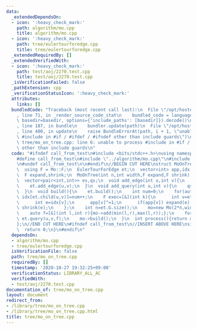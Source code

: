 ```yaml
---
data:
  _extendedDependsOn:
  - icon: ':heavy_check_mark:'
    path: algorithm/mo.cpp
    title: algorithm/mo.cpp
  - icon: ':heavy_check_mark:'
    path: tree/eulertourforedge.cpp
    title: tree/eulertourforedge.cpp
  _extendedRequiredBy: []
  _extendedVerifiedWith:
  - icon: ':heavy_check_mark:'
    path: test/aoj/2270.test.cpp
    title: test/aoj/2270.test.cpp
  _isVerificationFailed: false
  _pathExtension: cpp
  _verificationStatusIcon: ':heavy_check_mark:'
  attributes:
    links: []
  bundledCode: "Traceback (most recent call last):\n  File \"/opt/hostedtoolcache/Python/3.10.6/x64/lib/python3.10/site-packages/onlinejudge_verify/documentation/build.py\"\
    , line 71, in _render_source_code_stat\n    bundled_code = language.bundle(stat.path,\
    \ basedir=basedir, options={'include_paths': [basedir]}).decode()\n  File \"/opt/hostedtoolcache/Python/3.10.6/x64/lib/python3.10/site-packages/onlinejudge_verify/languages/cplusplus.py\"\
    , line 187, in bundle\n    bundler.update(path)\n  File \"/opt/hostedtoolcache/Python/3.10.6/x64/lib/python3.10/site-packages/onlinejudge_verify/languages/cplusplus_bundle.py\"\
    , line 400, in update\n    raise BundleErrorAt(path, i + 1, \"unable to process\
    \ #include in #if / #ifdef / #ifndef other than include guards\")\nonlinejudge_verify.languages.cplusplus_bundle.BundleErrorAt:\
    \ tree/mo_on_tree.cpp: line 6: unable to process #include in #if / #ifdef / #ifndef\
    \ other than include guards\n"
  code: "#ifndef call_from_test\n#include <bits/stdc++.h>\nusing namespace std;\n\n\
    #define call_from_test\n#include \"../algorithm/mo.cpp\"\n#include \"../tree/eulertourforedge.cpp\"\
    \n#undef call_from_test\n\n#endif\n//BEGIN CUT HERE\nstruct MoOnTree{\n  Mo* mo;\n\
    \  using F = Mo::F;\n  EulerTourForEdge et;\n  vector<int> app,idx;\n  int width;\n\
    \  F expand,shrink;\n  MoOnTree(int n,int width,F expand,F shrink):\n    et(n),app(n,0),idx(n),width(width),expand(expand),shrink(shrink){}\n\
    \  vector<pair<int,int>> es,qs;\n  void add_edge(int u,int v){\n    es.emplace_back(u,v);\n\
    \    et.add_edge(u,v);\n  }\n  void add_query(int u,int v){\n    qs.emplace_back(u,v);\n\
    \  }\n  void build(){\n    et.build();\n    int num=0;\n    for(auto[u,v]:es)\
    \ idx[et.child(u,v)]=num++;\n    F exec=[&](int k){\n      int v=et.bottom(k);\n\
    \      int e=idx[v];\n      app[v]^=1;\n      if(app[v]) expand(e);\n      else\
    \ shrink(e);\n    };\n    int n=et.G.size();\n    mo=new Mo(2*n,width,exec,exec);\n\
    \    auto f=[&](int l,int r){mo->add(min(l,r),max(l,r));};\n    for(auto[u,v]:qs)\
    \ et.query(u,v,f);\n    mo->build();\n  }\n  int process(){return mo->process();}\n\
    };\n//END CUT HERE\n#ifndef call_from_test\n//INSERT ABOVE HERE\nsigned main(){\n\
    \  return 0;\n}\n#endif\n"
  dependsOn:
  - algorithm/mo.cpp
  - tree/eulertourforedge.cpp
  isVerificationFile: false
  path: tree/mo_on_tree.cpp
  requiredBy: []
  timestamp: '2020-10-27 19:32:25+09:00'
  verificationStatus: LIBRARY_ALL_AC
  verifiedWith:
  - test/aoj/2270.test.cpp
documentation_of: tree/mo_on_tree.cpp
layout: document
redirect_from:
- /library/tree/mo_on_tree.cpp
- /library/tree/mo_on_tree.cpp.html
title: tree/mo_on_tree.cpp
---
```


